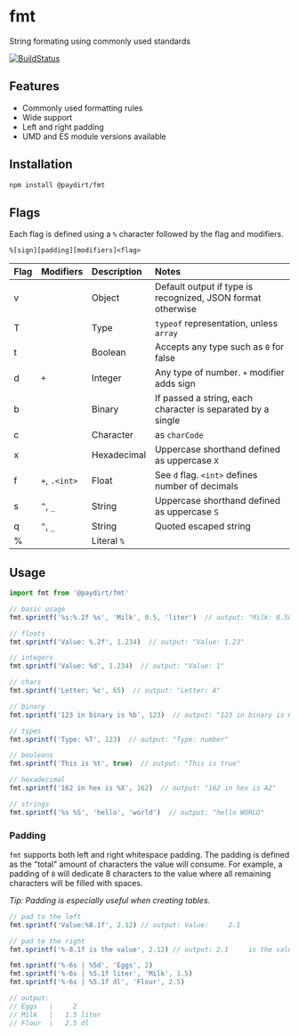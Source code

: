# fmt

String formating using commonly used standards

[![BuildStatus](https://travis-ci.org/carlcalderon/fmt.svg?branch=master)](https://travis-ci.org/carlcalderon/fmt)

## Features

- Commonly used formatting rules
- Wide support
- Left and right padding
- UMD and ES module versions available

## Installation

```bash
npm install @paydirt/fmt
```

## Flags

Each flag is defined using a `%` character followed by the flag and modifiers.

```
%[sign][padding][modifiers]<flag>
```

|Flag|Modifiers|Description|Notes|
|----|:--------|:----------|:----|
|v||Object|Default output if type is recognized, JSON format otherwise|
|T||Type|`typeof` representation, unless `array`|
|t||Boolean|Accepts any type such as `0` for false|
|d|`+`|Integer|Any type of number. `+` modifier adds sign|
|b||Binary|If passed a string, each character is separated by a single ` `|
|c||Character|as `charCode`|
|x||Hexadecimal|Uppercase shorthand defined as uppercase `X`|
|f|`+`, `.<int>`|Float|See `d` flag. `<int>` defines number of decimals|
|s|`^`, `_`|String|Uppercase shorthand defined as uppercase `S`|
|q|`^`, `_`|String|Quoted escaped string|
|%||Literal `%`||


## Usage

```javascript
import fmt from '@paydirt/fmt'

// basic usage
fmt.sprintf('%s:%.2f %s', 'Milk', 0.5, 'liter')  // output: "Milk: 0.50 liter"

// floats
fmt.sprintf('Value: %.2f', 1.234)  // output: "Value: 1.23"

// integers
fmt.sprintf('Value: %d', 1.234)  // output: "Value: 1"

// chars
fmt.sprintf('Letter: %c', 65)  // output: "Letter: A"

// binary
fmt.sprintf('123 in binary is %b', 123)  // output: "123 in binary is 01111011"

// types
fmt.sprintf('Type: %T', 123)  // output: "Type: number"

// booleans
fmt.sprintf('This is %t', true)  // output: "This is true"

// hexadecimal
fmt.sprintf('162 in hex is %X', 162)  // output: "162 in hex is A2"

// strings
fmt.sprintf('%s %S', 'hello', 'world')  // output: "hello WORLD"
```

### Padding

`fmt` supports both left and right whitespace padding. The padding is defined as
the "total" amount of characters the value will consume. For example, a padding
of `8` will dedicate 8 characters to the value where all remaining characters
will be filled with spaces.

_Tip: Padding is especially useful when creating tables._

```javascript
// pad to the left
fmt.sprintf('Value:%8.1f', 2.12) // output: Value:     2.1

// pad to the right
fmt.sprintf('%-8.1f is the value', 2.12) // output: 2.1     is the value
```

```javascript
fmt.sprintf('%-6s | %5d', 'Eggs', 2)
fmt.sprintf('%-6s | %5.1f liter', 'Milk', 1.5)
fmt.sprintf('%-6s | %5.1f dl', 'Flour', 2.5)

// output:
// Eggs   |     2
// Milk   |   1.5 liter
// Flour  |   2.5 dl
```
